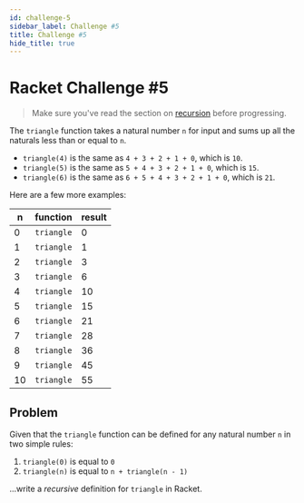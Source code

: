 ```yaml
---
id: challenge-5
sidebar_label: Challenge #5
title: Challenge #5
hide_title: true
---
```


# Racket Challenge #5

> Make sure you've read the section on [recursion](recursion.md) before progressing.

The `triangle` function takes a natural number `n` for input and sums up all the 
naturals less than or equal to `n`.

* `triangle(4)` is the same as         `4 + 3 + 2 + 1 + 0`, which is `10`.
* `triangle(5)` is the same as     `5 + 4 + 3 + 2 + 1 + 0`, which is `15`. 
* `triangle(6)` is the same as `6 + 5 + 4 + 3 + 2 + 1 + 0`, which is `21`.

Here are a few more examples:

n     | function   | result
----- | ---------- | ------
0     | `triangle` | 0
1     | `triangle` | 1
2     | `triangle` | 3
3     | `triangle` | 6
4     | `triangle` | 10
5     | `triangle` | 15
6     | `triangle` | 21
7     | `triangle` | 28
8     | `triangle` | 36
9     | `triangle` | 45
10    | `triangle` | 55

## Problem

Given that the `triangle` function can be defined for any natural number `n` in 
two simple rules:

1. `triangle(0)` is equal to `0`
2. `triangle(n)` is equal to `n + triangle(n - 1)`

...write a _recursive_ definition for `triangle` in Racket.
